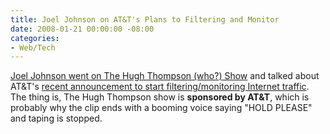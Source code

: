 ```yaml
---
title: Joel Johnson on AT&T's Plans to Filtering and Monitor
date: 2008-01-21 00:00:00 -08:00
categories:
- Web/Tech
---
```


<p><a href="http://gadgets.boingboing.net/2008/01/21/talking-about-atts-i.html">Joel Johnson went on The Hugh Thompson (who?) Show</a> and talked about AT&amp;T's <a href="http://www.slate.com/id/2182152/fr/rss/">recent announcement to start filtering/monitoring Internet traffic</a>. The thing is, The Hugh Thompson show is <strong>sponsored by AT&amp;T</strong>, which is probably why the clip ends with a booming voice saying "HOLD PLEASE" and taping is stopped.</p>
